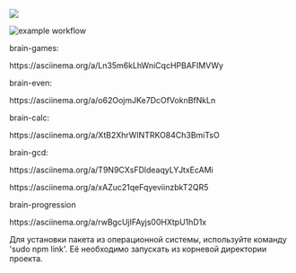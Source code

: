 <p dir="auto">
<a href="https://codeclimate.com/github/shtormlbt/brain-games/maintainability"><img src="https://api.codeclimate.com/v1/badges/a35b272be86137db6d48/maintainability" /></a>


![example workflow](https://github.com/shtormlbt/brain-games/actions/workflows/workflowT.yml/badge.svg)

<p>brain-games:</p>
<p>https://asciinema.org/a/Ln35m6kLhWniCqcHPBAFIMVWy</p>

<p>brain-even:</p>
<p>https://asciinema.org/a/o62OojmJKe7DcOfVoknBfNkLn</p>

<p>brain-calc:</p>
<p>https://asciinema.org/a/XtB2XhrWINTRKO84Ch3BmiTsO</p>

<p>brain-gcd:</p>
<p>https://asciinema.org/a/T9N9CXsFDldeaqyLYJtxEcAMi</p>
<p>https://asciinema.org/a/xAZuc21qeFqyeviinzbkT2QR5</p>

<p>brain-progression</p>
<p>https://asciinema.org/a/rwBgcUjIFAyjs00HXtpU1hD1x</p>


<p>Для установки пакета из операционной системы, используйте команду 'sudo npm link'. Её необходимо запускать из корневой директории проекта.</p>
